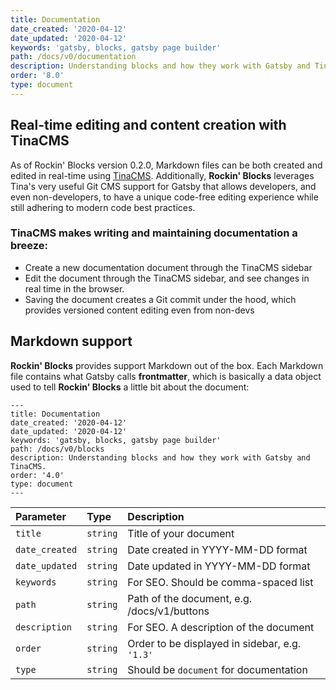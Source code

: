 ```yaml
---
title: Documentation
date_created: '2020-04-12'
date_updated: '2020-04-12'
keywords: 'gatsby, blocks, gatsby page builder'
path: /docs/v0/documentation
description: Understanding blocks and how they work with Gatsby and TinaCMS.
order: '8.0'
type: document
---
```


## Real-time editing and content creation with TinaCMS

As of Rockin' Blocks version 0.2.0, Markdown files can be both created and edited in real-time using [TinaCMS](https://tina.io). Additionally, **Rockin' Blocks** leverages Tina's very useful Git CMS support for Gatsby that allows developers, and even non-developers, to have a unique code-free editing experience while still adhering to modern code best practices.

### TinaCMS makes writing and maintaining documentation a breeze:

- Create a new documentation document through the TinaCMS sidebar
- Edit the document through the TinaCMS sidebar, and see changes in real time in the browser.
- Saving the document creates a Git commit under the hood, which provides versioned content editing even from non-devs

## Markdown support

**Rockin' Blocks** provides support Markdown out of the box. Each Markdown file contains what Gatsby calls **frontmatter**, which is basically a data object used to tell **Rockin' Blocks** a little bit about the document:

```
---
title: Documentation
date_created: '2020-04-12'
date_updated: '2020-04-12'
keywords: 'gatsby, blocks, gatsby page builder'
path: /docs/v0/blocks
description: Understanding blocks and how they work with Gatsby and TinaCMS.
order: '4.0'
type: document
---

```

| Parameter      | Type     | Description                                    |
| :------------- | :------- | :--------------------------------------------- |
| `title`        | `string` | Title of your document                         |
| `date_created` | `string` | Date created in YYYY-MM-DD format              |
| `date_updated` | `string` | Date updated in YYYY-MM-DD format              |
| `keywords`     | `string` | For SEO. Should be comma-spaced list           |
| `path`         | `string` | Path of the document, e.g. /docs/v1/buttons    |
| `description`  | `string` | For SEO. A description of the document         |
| `order`        | `string` | Order to be displayed in sidebar, e.g. `'1.3'` |
| `type`         | `string` | Should be `document` for documentation         |
